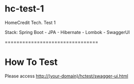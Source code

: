 # hc-test-1
 HomeCredit Tech. Test 1
 
 Stack: Spring Boot - JPA - Hibernate - Lombok - SwaggerUI

================================
# How To Test
Please access [http://(your-domain)/hctest/swagger-ui.html](http://(your-domain)/hctest/swagger-ui.html)
